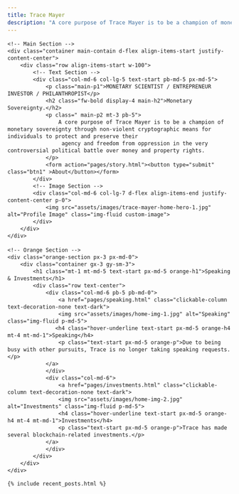 ```yaml
---
title: Trace Mayer
description: "A core purpose of Trace Mayer is to be a champion of monetary sovereignty through non-violent cryptographic means."
---
```


<html>
<body>

    <!-- Main Section -->
    <div class="container main-contain d-flex align-items-start justify-content-center">
        <div class="row align-items-start w-100">
            <!-- Text Section -->
            <div class="col-md-6 col-lg-5 text-start pb-md-5 px-md-5">
                <p class="main-p1">MONETARY SCIENTIST / ENTREPRENEUR INVESTOR / PHILANTHROPIST</p>
                <h2 class="fw-bold display-4 main-h2">Monetary Sovereignty.</h2>
                <p class=" main-p2 mt-3 pb-5">
                    A core purpose of Trace Mayer is to be a champion of monetary sovereignty through non-violent cryptographic means for individuals to protect and preserve their
                     agency and freedom from oppression in the very controversial political battle over money and property rights.
                </p>
                <form action="pages/story.html"><button type="submit" class="btn1" >About</button></form>
            </div>
            <!-- Image Section -->
            <div class="col-md-6 col-lg-7 d-flex align-items-end justify-content-center p-0">
                <img src="assets/images/trace-mayer-home-hero-1.jpg" alt="Profile Image" class="img-fluid custom-image">
            </div>
        </div>
    </div>

    <!-- Orange Section -->
    <div class="orange-section px-3 px-md-0">
        <div class="container gx-3 gy-sm-3">
            <h1 class="mt-1 mt-md-5 text-start px-md-5 orange-h1">Speaking & Investments</h1>
            <div class="row text-center">
                <div class="col-md-6 pb-5 pb-md-0">
                    <a href="pages/speaking.html" class="clickable-column text-decoration-none text-dark">
                    <img src="assets/images/home-img-1.jpg" alt="Speaking" class="img-fluid p-md-5">
                   <h4 class="hover-underline text-start px-md-5 orange-h4 mt-4 mt-md-1">Speaking</h4>
                    <p class="text-start px-md-5 orange-p">Due to being busy with other pursuits, Trace is no longer taking speaking requests.</p>
                </a>
                </div>
                <div class="col-md-6">
                    <a href="pages/investments.html" class="clickable-column text-decoration-none text-dark">
                    <img src="assets/images/home-img-2.jpg" alt="Investments" class="img-fluid p-md-5">
                    <h4 class="hover-underline text-start px-md-5 orange-h4 mt-4 mt-md-1">Investments</h4>
                    <p class="text-start px-md-5 orange-p">Trace has made several blockchain-related investments.</p>
                </a>
                </div>
            </div>
        </div>
    </div>
   
   <!-- Recent Posts Section -->
	{% include recent_posts.html %}
</body>
</html>